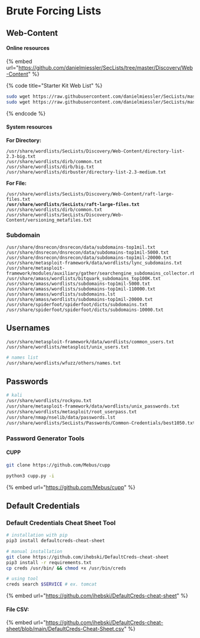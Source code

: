 # Brute Forcing Lists

## Web-Content

#### Online resources

{% embed url="https://github.com/danielmiessler/SecLists/tree/master/Discovery/Web-Content" %}

{% code title="Starter Kit Web List" %}
```bash
sudo wget https://raw.githubusercontent.com/danielmiessler/SecLists/master/Discovery/Web-Content/raft-large-files.txt 
sudo wget https://raw.githubusercontent.com/danielmiessler/SecLists/master/Discovery/Web-Content/raft-large-directories.txt 
```
{% endcode %}

#### System resources

**For Directory:**

```
/usr/share/wordlists/SecLists/Discovery/Web-Content/directory-list-2.3-big.txt
/usr/share/wordlists/dirb/common.txt
/usr/share/wordlists/dirb/big.txt
/usr/share/wordlists/dirbuster/directory-list-2.3-medium.txt
```

**For File:**

<pre><code>/usr/share/wordlists/SecLists/Discovery/Web-Content/raft-large-files.txt
<strong>/usr/share/wordlists/SecLists/raft-large-files.txt
</strong>/usr/share/wordlists/dirb/common.txt
/usr/share/wordlists/SecLists/Discovery/Web-Content/versioning_metafiles.txt
</code></pre>

### Subdomain

```
/usr/share/dnsrecon/dnsrecon/data/subdomains-top1mil.txt
/usr/share/dnsrecon/dnsrecon/data/subdomains-top1mil-5000.txt
/usr/share/dnsrecon/dnsrecon/data/subdomains-top1mil-20000.txt
/usr/share/metasploit-framework/data/wordlists/lync_subdomains.txt
/usr/share/metasploit-framework/modules/auxiliary/gather/searchengine_subdomains_collector.rb
/usr/share/amass/wordlists/bitquark_subdomains_top100K.txt
/usr/share/amass/wordlists/subdomains-top1mil-5000.txt
/usr/share/amass/wordlists/subdomains-top1mil-110000.txt
/usr/share/amass/wordlists/subdomains.lst
/usr/share/amass/wordlists/subdomains-top1mil-20000.txt
/usr/share/spiderfoot/spiderfoot/dicts/subdomains.txt
/usr/share/spiderfoot/spiderfoot/dicts/subdomains-10000.txt
```

## Usernames

```
/usr/share/metasploit-framework/data/wordlists/common_users.txt
/usr/share/wordlists/metasploit/unix_users.txt
```

```bash
# names list
/usr/share/wordlists/wfuzz/others/names.txt
```

## Passwords

```bash
# kali
/usr/share/wordlists/rockyou.txt
/usr/share/metasploit-framework/data/wordlists/unix_passwords.txt
/usr/share/wordlists/metasploit/root_userpass.txt
/usr/share/nmap/nselib/data/passwords.lst
/usr/share/wordlists/SecLists/Passwords/Common-Credentials/best1050.txt
```

### Password Generator Tools

#### CUPP

```bash
git clone https://github.com/Mebus/cupp

python3 cupp.py -i
```

{% embed url="https://github.com/Mebus/cupp" %}





## Default Credentials



### Default Credentials Cheat Sheet Tool

```bash
# installation with pip
pip3 install defaultcreds-cheat-sheet

# manual installation
git clone https://github.com/ihebski/DefaultCreds-cheat-sheet
pip3 install -r requirements.txt
cp creds /usr/bin/ && chmod +x /usr/bin/creds

# using tool
creds search $SERVICE # ex. tomcat 
```

{% embed url="https://github.com/ihebski/DefaultCreds-cheat-sheet" %}

#### File CSV:

{% embed url="https://github.com/ihebski/DefaultCreds-cheat-sheet/blob/main/DefaultCreds-Cheat-Sheet.csv" %}



